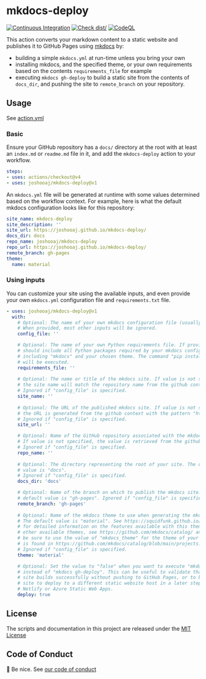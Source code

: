 # mkdocs-deploy
[![Continuous Integration](https://github.com/joshooaj/mkdocs-deploy/actions/workflows/ci.yml/badge.svg)](https://github.com/joshooaj/mkdocs-deploy/actions/workflows/ci.yml)
[![Check dist/](https://github.com/joshooaj/mkdocs-deploy/actions/workflows/check-dist.yml/badge.svg)](https://github.com/joshooaj/mkdocs-deploy/actions/workflows/check-dist.yml)
[![CodeQL](https://github.com/joshooaj/mkdocs-deploy/actions/workflows/codeql-analysis.yml/badge.svg)](https://github.com/joshooaj/mkdocs-deploy/actions/workflows/codeql-analysis.yml)

This action converts your markdown content to a static website and publishes it
to GitHub Pages using [mkdocs](https://www.mkdocs.org/) by:

- building a simple `mkdocs.yml` at run-time unless you bring your own
- installing mkdocs, and the specified theme, or your own requirements based on
  the contents `requirements_file` for example
- executing `mkdocs gh-deploy` to build a static site from the contents of
  `docs_dir`, and pushing the site to `remote_branch` on your repository.

## Usage

See [action.yml](https://github.com/joshooaj/mkdocs-deploy/blob/main/action.yml)

### Basic

Ensure your GitHub repository has a `docs/` directory at the root with at least
an `index.md` or `readme.md` file in it, and add the `mkdocs-deploy` action to
your workflow.

```yaml
steps:
- uses: actions/checkout@v4
- uses: joshooaj/mkdocs-deploy@v1
```

An `mkdocs.yml` file will be generated at runtime with some values determined
based on the workflow context. For example, here is what the default mkdocs
configuration looks like for this repository:

```yaml
site_name: mkdocs-deploy
site_description: ''
site_url: https://joshooaj.github.io/mkdocs-deploy/
docs_dir: docs
repo_name: joshooaj/mkdocs-deploy
repo_url: https://joshooaj.github.io/mkdocs-deploy/
remote_branch: gh-pages
theme:
  name: material
```

### Using inputs

You can customize your site using the available inputs, and even provide your
own `mkdocs.yml` configuration file and `requirements.txt` file.

```yaml
- uses: joshooaj/mkdocs-deploy@v1
  with:
    # Optional: The name of your own mkdocs configuration file (usually mkdocs.yml).
    # When provided, most other inputs will be ignored.
    config_file: ''

    # Optional: The name of your own Python requirements file. If provided, it
    # should include all Python packages required by your mkdocs configuration
    # including "mkdocs" and your chosen theme. The command "pip install -r <requirements_file>"
    # will be executed.
    requirements_file: ''
    
    # Optional: The name or title of the mkdocs site. If value is not specified,
    # the site name will match the repository name from the github context.
    # Ignored if "config_file" is specified.
    site_name: ''
    
    # Optional: The URL of the published mkdocs site. If value is not specified,
    # the URL is generated from the github context with the pattern "https://<owner>.github.io/<repo>".
    # Ignored if "config_file" is specified.
    site_url: ''

    # Optional: Name of the GitHub repository associated with the mkdocs site.
    # If value is not specified, the value is retrieved from the github context.
    # Ignored if "config_file" is specified.
    repo_name: ''
    
    # Optional: The directory representing the root of your site. The default
    # value is "docs".
    # Ignored if "config_file" is specified.
    docs_dir: 'docs'

    # Optional: Name of the branch on which to publish the mkdocs site. The
    # default value is "gh-pages". Ignored if "config_file" is specified.
    remote_branch: 'gh-pages'
    
    # Optional: Name of the mkdocs theme to use when generating the mkdocs site.
    # The default value is "material". See https://squidfunk.github.io/mkdocs-material/
    # for detailed information on the features available with this theme. For
    # other available themes, see https://github.com/mkdocs/catalog/ and specifically
    # be sure to use the value of "mkdocs_theme" for the theme of your choice which
    # is found in https://github.com/mkdocs/catalog/blob/main/projects.yaml.
    # Ignored if "config_file" is specified.
    theme: 'material'

    # Optional: Set the value to "false" when you want to execute "mkdocs build"
    # instead of "mkdocs gh-deploy". This can be useful to validate that your
    # site builds successfully without pushing to GitHub Pages, or to build a
    # site to deploy to a different static website host in a later step such as
    # Netlify or Azure Static Web Apps.
    deploy: true
```

## License

The scripts and documentation in this project are released under the [MIT License](https://github.com/joshooaj/mkdocs-deploy/blob/main/LICENSE)

## Code of Conduct

:wave: Be nice. See [our code of conduct](https://github.com/joshooaj/mkdocs-deploy/blob/main/CODE_OF_CONDUCT.md)
